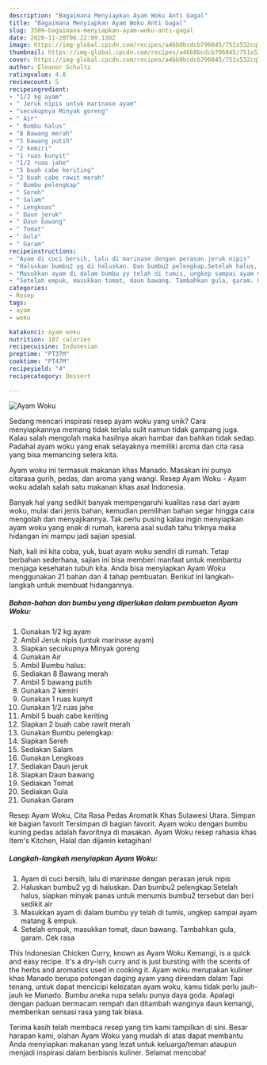 ```yaml
---
description: "Bagaimana Menyiapkan Ayam Woku Anti Gagal"
title: "Bagaimana Menyiapkan Ayam Woku Anti Gagal"
slug: 3509-bagaimana-menyiapkan-ayam-woku-anti-gagal
date: 2020-11-20T06:22:09.130Z
image: https://img-global.cpcdn.com/recipes/a4bb0bcdcb796845/751x532cq70/ayam-woku-foto-resep-utama.jpg
thumbnail: https://img-global.cpcdn.com/recipes/a4bb0bcdcb796845/751x532cq70/ayam-woku-foto-resep-utama.jpg
cover: https://img-global.cpcdn.com/recipes/a4bb0bcdcb796845/751x532cq70/ayam-woku-foto-resep-utama.jpg
author: Eleanor Schultz
ratingvalue: 4.8
reviewcount: 5
recipeingredient:
- "1/2 kg ayam"
- " Jeruk nipis untuk marinase ayam"
- "secukupnya Minyak goreng"
- " Air"
- " Bumbu halus"
- "8 Bawang merah"
- "5 bawang putih"
- "2 kemiri"
- "1 ruas kunyit"
- "1/2 ruas jahe"
- "5 buah cabe keriting"
- "2 buah cabe rawit merah"
- " Bumbu pelengkap"
- " Sereh"
- " Salam"
- " Lengkoas"
- " Daun jeruk"
- " Daun bawang"
- " Tomat"
- " Gula"
- " Garam"
recipeinstructions:
- "Ayam di cuci bersih, lalu di marinase dengan perasan jeruk nipis"
- "Haluskan bumbu2 yg di haluskan. Dan bumbu2 pelengkap.Setelah halus, siapkan minyak panas untuk menumis bumbu2 tersebut dan beri sedikit air"
- "Masukkan ayam di dalam bumbu yy telah di tumis, ungkep sampai ayam matang &amp; empuk."
- "Setelah empuk, masukkan tomat, daun bawang. Tambahkan gula, garam. Cek rasa"
categories:
- Resep
tags:
- ayam
- woku

katakunci: ayam woku 
nutrition: 187 calories
recipecuisine: Indonesian
preptime: "PT37M"
cooktime: "PT47M"
recipeyield: "4"
recipecategory: Dessert

---
```



![Ayam Woku](https://img-global.cpcdn.com/recipes/a4bb0bcdcb796845/751x532cq70/ayam-woku-foto-resep-utama.jpg)

Sedang mencari inspirasi resep ayam woku yang unik? Cara menyiapkannya memang tidak terlalu sulit namun tidak gampang juga. Kalau salah mengolah maka hasilnya akan hambar dan bahkan tidak sedap. Padahal ayam woku yang enak selayaknya memiliki aroma dan cita rasa yang bisa memancing selera kita.

Ayam woku ini termasuk makanan khas Manado. Masakan ini punya citarasa gurih, pedas, dan aroma yang wangi. Resep Ayam Woku - Ayam woku adalah salah satu makanan khas asal Indonesia.

Banyak hal yang sedikit banyak mempengaruhi kualitas rasa dari ayam woku, mulai dari jenis bahan, kemudian pemilihan bahan segar hingga cara mengolah dan menyajikannya. Tak perlu pusing kalau ingin menyiapkan ayam woku yang enak di rumah, karena asal sudah tahu triknya maka hidangan ini mampu jadi sajian spesial.


Nah, kali ini kita coba, yuk, buat ayam woku sendiri di rumah. Tetap berbahan sederhana, sajian ini bisa memberi manfaat untuk membantu menjaga kesehatan tubuh kita. Anda bisa menyiapkan Ayam Woku menggunakan 21 bahan dan 4 tahap pembuatan. Berikut ini langkah-langkah untuk membuat hidangannya.

<!--inarticleads1-->

##### Bahan-bahan dan bumbu yang diperlukan dalam pembuatan Ayam Woku:

1. Gunakan 1/2 kg ayam
1. Ambil  Jeruk nipis (untuk marinase ayam)
1. Siapkan secukupnya Minyak goreng
1. Gunakan  Air
1. Ambil  Bumbu halus:
1. Sediakan 8 Bawang merah
1. Ambil 5 bawang putih
1. Gunakan 2 kemiri
1. Gunakan 1 ruas kunyit
1. Gunakan 1/2 ruas jahe
1. Ambil 5 buah cabe keriting
1. Siapkan 2 buah cabe rawit merah
1. Gunakan  Bumbu pelengkap:
1. Siapkan  Sereh
1. Sediakan  Salam
1. Gunakan  Lengkoas
1. Sediakan  Daun jeruk
1. Siapkan  Daun bawang
1. Sediakan  Tomat
1. Sediakan  Gula
1. Gunakan  Garam


Resep Ayam Woku, Cita Rasa Pedas Aromatik Khas Sulawesi Utara. Simpan ke bagian favorit Tersimpan di bagian favorit. Ayam woku dengan bumbu kuning pedas adalah favoritnya di masakan. Ayam Woku resep rahasia khas Item&#39;s Kitchen, Halal dan dijamin ketagihan! 

<!--inarticleads2-->

##### Langkah-langkah menyiapkan Ayam Woku:

1. Ayam di cuci bersih, lalu di marinase dengan perasan jeruk nipis
1. Haluskan bumbu2 yg di haluskan. Dan bumbu2 pelengkap.Setelah halus, siapkan minyak panas untuk menumis bumbu2 tersebut dan beri sedikit air
1. Masukkan ayam di dalam bumbu yy telah di tumis, ungkep sampai ayam matang &amp; empuk.
1. Setelah empuk, masukkan tomat, daun bawang. Tambahkan gula, garam. Cek rasa


This Indonesian Chicken Curry, known as Ayam Woku Kemangi, is a quick and easy recipe. It&#39;s a dry-ish curry and is just bursting with the scents of the herbs and aromatics used in cooking it. Ayam woku merupakan kuliner khas Manado berupa potongan daging ayam yang direndam dalam Tapi tenang, untuk dapat mencicipi kelezatan ayam woku, kamu tidak perlu jauh-jauh ke Manado. Bumbu aneka rupa selalu punya daya goda. Apalagi dengan paduan bermacam rempah dan ditambah wanginya daun kemangi, memberikan sensasi rasa yang tak biasa. 

Terima kasih telah membaca resep yang tim kami tampilkan di sini. Besar harapan kami, olahan Ayam Woku yang mudah di atas dapat membantu Anda menyiapkan makanan yang lezat untuk keluarga/teman ataupun menjadi inspirasi dalam berbisnis kuliner. Selamat mencoba!
